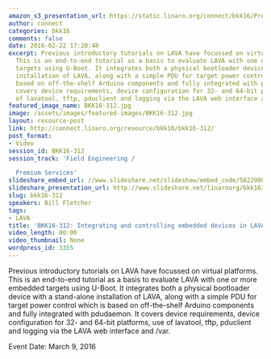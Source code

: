 ```yaml
---
amazon_s3_presentation_url: https://static.linaro.org/connect/bkk16/Presentations/Wednesday/BKK16-312.pdf
author: connect
categories: bkk16
comments: false
date: 2016-02-22 17:20:48
excerpt: Previous introductory tutorials on LAVA have focussed on virtual platforms.
  This is an end-to-end tutorial as a basis to evaluate LAVA with one or more embedded
  targets using U-Boot. It integrates both a physical bootloader device with a stand-alone
  installation of LAVA, along with a simple PDU for target power control which is
  based on off-the-shelf Arduino components and fully integrated with pdudaemon. It
  covers device requirements, device configuration for 32- and 64-bit platforms, use
  of lavatool, tftp, pduclient and logging via the LAVA web interface and /var.
featured_image_name: BKK16-312.jpg
image: /assets/images/featured-images/BKK16-312.jpg
layout: resource-post
link: http://connect.linaro.org/resource/bkk16/bkk16-312/
post_format:
- Video
session_id: BKK16-312
session_track: 'Field Engineering /

  Premium Services'
slideshare_embed_url: //www.slideshare.net/slideshow/embed_code/58229985
slideshare_presentation_url: http://www.slideshare.net/linaroorg/bkk16312-integrating-and-controlling-embedded-devices-in-lava
slug: bkk16-312
speakers: Bill Fletcher
tags:
- LAVA
title: 'BKK16-312: Integrating and controlling embedded devices in LAVA'
video_length: 00:00
video_thumbnail: None
wordpress_id: 3355
---
```


Previous introductory tutorials on LAVA have focussed on virtual platforms. This is an end-to-end tutorial as a basis to evaluate LAVA with one or more embedded targets using U-Boot. It integrates both a physical bootloader device with a stand-alone installation of LAVA, along with a simple PDU for target power control which is based on off-the-shelf Arduino components and fully integrated with pdudaemon. It covers device requirements, device configuration for 32- and 64-bit platforms, use of lavatool, tftp, pduclient and logging via the LAVA web interface and /var.

Event Date: March 9, 2016